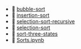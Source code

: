 * 📄 [bubble-sort](bubble-sort.md)
* 📄 [insertion-sort](insertion-sort.md)
* 📄 [selection-sort-recursive](selection-sort-recursive.md)
* 📄 [selection-sort](selection-sort.md)
* 📄 [sort-three-states](sort-three-states.md)
* 📄 [Sorts.ipynb](Sorts.ipynb)
